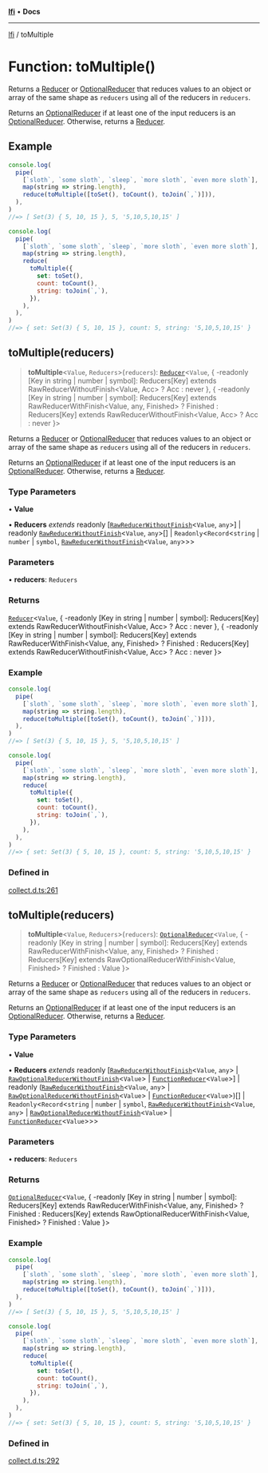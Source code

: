 [**lfi**](../readme.md) • **Docs**

---

[lfi](../globals.md) / toMultiple

# Function: toMultiple()

Returns a [Reducer](../type-aliases/Reducer.md) or
[OptionalReducer](../type-aliases/OptionalReducer.md) that reduces values to an
object or array of the same shape as `reducers` using all of the reducers in
`reducers`.

Returns an [OptionalReducer](../type-aliases/OptionalReducer.md) if at least one
of the input reducers is an
[OptionalReducer](../type-aliases/OptionalReducer.md). Otherwise, returns a
[Reducer](../type-aliases/Reducer.md).

## Example

```js
console.log(
  pipe(
    [`sloth`, `some sloth`, `sleep`, `more sloth`, `even more sloth`],
    map(string => string.length),
    reduce(toMultiple([toSet(), toCount(), toJoin(`,`)])),
  ),
)
//=> [ Set(3) { 5, 10, 15 }, 5, '5,10,5,10,15' ]

console.log(
  pipe(
    [`sloth`, `some sloth`, `sleep`, `more sloth`, `even more sloth`],
    map(string => string.length),
    reduce(
      toMultiple({
        set: toSet(),
        count: toCount(),
        string: toJoin(`,`),
      }),
    ),
  ),
)
//=> { set: Set(3) { 5, 10, 15 }, count: 5, string: '5,10,5,10,15' }
```

## toMultiple(reducers)

> **toMultiple**\<`Value`, `Reducers`\>(`reducers`):
> [`Reducer`](../type-aliases/Reducer.md)\<`Value`, \{ -readonly \[Key in string
> \| number \| symbol\]: Reducers\[Key\] extends RawReducerWithoutFinish\<Value,
> Acc\> ? Acc : never \}, \{ -readonly \[Key in string \| number \| symbol\]:
> Reducers\[Key\] extends RawReducerWithFinish\<Value, any, Finished\> ?
> Finished : Reducers\[Key\] extends RawReducerWithoutFinish\<Value, Acc\> ? Acc
> : never \}\>

Returns a [Reducer](../type-aliases/Reducer.md) or
[OptionalReducer](../type-aliases/OptionalReducer.md) that reduces values to an
object or array of the same shape as `reducers` using all of the reducers in
`reducers`.

Returns an [OptionalReducer](../type-aliases/OptionalReducer.md) if at least one
of the input reducers is an
[OptionalReducer](../type-aliases/OptionalReducer.md). Otherwise, returns a
[Reducer](../type-aliases/Reducer.md).

### Type Parameters

• **Value**

• **Reducers** _extends_ readonly
[[`RawReducerWithoutFinish`](../type-aliases/RawReducerWithoutFinish.md)\<`Value`,
`any`\>] \| readonly
[`RawReducerWithoutFinish`](../type-aliases/RawReducerWithoutFinish.md)\<`Value`,
`any`\>[] \| `Readonly`\<`Record`\<`string` \| `number` \| `symbol`,
[`RawReducerWithoutFinish`](../type-aliases/RawReducerWithoutFinish.md)\<`Value`,
`any`\>\>\>

### Parameters

• **reducers**: `Reducers`

### Returns

[`Reducer`](../type-aliases/Reducer.md)\<`Value`, \{ -readonly \[Key in string
\| number \| symbol\]: Reducers\[Key\] extends RawReducerWithoutFinish\<Value,
Acc\> ? Acc : never \}, \{ -readonly \[Key in string \| number \| symbol\]:
Reducers\[Key\] extends RawReducerWithFinish\<Value, any, Finished\> ? Finished
: Reducers\[Key\] extends RawReducerWithoutFinish\<Value, Acc\> ? Acc : never
\}\>

### Example

```js
console.log(
  pipe(
    [`sloth`, `some sloth`, `sleep`, `more sloth`, `even more sloth`],
    map(string => string.length),
    reduce(toMultiple([toSet(), toCount(), toJoin(`,`)])),
  ),
)
//=> [ Set(3) { 5, 10, 15 }, 5, '5,10,5,10,15' ]

console.log(
  pipe(
    [`sloth`, `some sloth`, `sleep`, `more sloth`, `even more sloth`],
    map(string => string.length),
    reduce(
      toMultiple({
        set: toSet(),
        count: toCount(),
        string: toJoin(`,`),
      }),
    ),
  ),
)
//=> { set: Set(3) { 5, 10, 15 }, count: 5, string: '5,10,5,10,15' }
```

### Defined in

[collect.d.ts:261](https://github.com/TomerAberbach/lfi/blob/dd796c78d3ff68ae7bf4a0272b3cbeca688438e7/src/operations/collect.d.ts#L261)

## toMultiple(reducers)

> **toMultiple**\<`Value`, `Reducers`\>(`reducers`):
> [`OptionalReducer`](../type-aliases/OptionalReducer.md)\<`Value`, \{ -readonly
> \[Key in string \| number \| symbol\]: Reducers\[Key\] extends
> RawReducerWithFinish\<Value, any, Finished\> ? Finished : Reducers\[Key\]
> extends RawOptionalReducerWithFinish\<Value, Finished\> ? Finished : Value
> \}\>

Returns a [Reducer](../type-aliases/Reducer.md) or
[OptionalReducer](../type-aliases/OptionalReducer.md) that reduces values to an
object or array of the same shape as `reducers` using all of the reducers in
`reducers`.

Returns an [OptionalReducer](../type-aliases/OptionalReducer.md) if at least one
of the input reducers is an
[OptionalReducer](../type-aliases/OptionalReducer.md). Otherwise, returns a
[Reducer](../type-aliases/Reducer.md).

### Type Parameters

• **Value**

• **Reducers** _extends_ readonly
[[`RawReducerWithoutFinish`](../type-aliases/RawReducerWithoutFinish.md)\<`Value`,
`any`\> \|
[`RawOptionalReducerWithoutFinish`](../type-aliases/RawOptionalReducerWithoutFinish.md)\<`Value`\>
\| [`FunctionReducer`](../type-aliases/FunctionReducer.md)\<`Value`\>] \|
readonly
([`RawReducerWithoutFinish`](../type-aliases/RawReducerWithoutFinish.md)\<`Value`,
`any`\> \|
[`RawOptionalReducerWithoutFinish`](../type-aliases/RawOptionalReducerWithoutFinish.md)\<`Value`\>
\| [`FunctionReducer`](../type-aliases/FunctionReducer.md)\<`Value`\>)[] \|
`Readonly`\<`Record`\<`string` \| `number` \| `symbol`,
[`RawReducerWithoutFinish`](../type-aliases/RawReducerWithoutFinish.md)\<`Value`,
`any`\> \|
[`RawOptionalReducerWithoutFinish`](../type-aliases/RawOptionalReducerWithoutFinish.md)\<`Value`\>
\| [`FunctionReducer`](../type-aliases/FunctionReducer.md)\<`Value`\>\>\>

### Parameters

• **reducers**: `Reducers`

### Returns

[`OptionalReducer`](../type-aliases/OptionalReducer.md)\<`Value`, \{ -readonly
\[Key in string \| number \| symbol\]: Reducers\[Key\] extends
RawReducerWithFinish\<Value, any, Finished\> ? Finished : Reducers\[Key\]
extends RawOptionalReducerWithFinish\<Value, Finished\> ? Finished : Value \}\>

### Example

```js
console.log(
  pipe(
    [`sloth`, `some sloth`, `sleep`, `more sloth`, `even more sloth`],
    map(string => string.length),
    reduce(toMultiple([toSet(), toCount(), toJoin(`,`)])),
  ),
)
//=> [ Set(3) { 5, 10, 15 }, 5, '5,10,5,10,15' ]

console.log(
  pipe(
    [`sloth`, `some sloth`, `sleep`, `more sloth`, `even more sloth`],
    map(string => string.length),
    reduce(
      toMultiple({
        set: toSet(),
        count: toCount(),
        string: toJoin(`,`),
      }),
    ),
  ),
)
//=> { set: Set(3) { 5, 10, 15 }, count: 5, string: '5,10,5,10,15' }
```

### Defined in

[collect.d.ts:292](https://github.com/TomerAberbach/lfi/blob/dd796c78d3ff68ae7bf4a0272b3cbeca688438e7/src/operations/collect.d.ts#L292)
